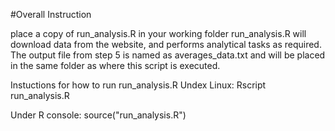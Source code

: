 #Overall Instruction

place a copy of run_analysis.R in your working folder run_analysis.R will download data from the website, and performs analytical tasks as required. The output file from step 5 is named as averages_data.txt and will be placed in the same folder as where this script is executed.

Instuctions for how to run run_analysis.R
Undex Linux:
Rscript run_analysis.R

Under R console:
source("run_analysis.R")
